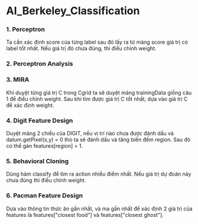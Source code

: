 # AI_Berkeley_Classification
### 1.  Perceptron
Ta cần xác định score của từng label sau đó lấy ra từ mảng score giá trị có label tốt nhất. Nếu giá trị đó chưa đúng, thì điều chỉnh weight.
### 2. Perceptron Analysis
### 3. MIRA
Khi duyệt từng giá trị C trong Cgrid ta sẽ duyệt mảng trainingData giống câu 1 để điều chỉnh weight. Sau khi tìm được giá trị C tốt nhất, dựa vào giá trị C để xác định weight.
### 4. Digit Feature Design
Duyệt mảng 2 chiều của DIGIT, nếu vị trí nào chưa được đánh dấu và datum.getPixel(x,y) = 0 thò ta sẽ đánh dấu và tăng biến đếm region. Sau đó có thể gán features[region] = 1.
### 5. Behavioral Cloning
Dùng hàm classify để tìm ra action nhiều điểm nhất. Nếu giá trị dự đoán này chưa đúng thì điều chỉnh weight.
### 6. Pacman Feature Design
Dựa vào thông tin thức ăn gần nhất, và ma gần nhất để xác định 2 giá trị của features là features["closest food"] và features["closest ghost"]. 
